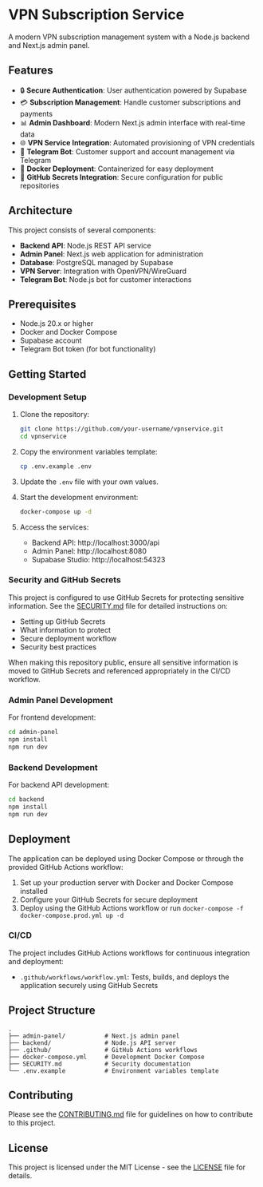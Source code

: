 # VPN Subscription Service

A modern VPN subscription management system with a Node.js backend and Next.js admin panel.

## Features

- 🔒 **Secure Authentication**: User authentication powered by Supabase
- 💳 **Subscription Management**: Handle customer subscriptions and payments
- 📊 **Admin Dashboard**: Modern Next.js admin interface with real-time data
- 🌐 **VPN Service Integration**: Automated provisioning of VPN credentials
- 🤖 **Telegram Bot**: Customer support and account management via Telegram
- 🚀 **Docker Deployment**: Containerized for easy deployment
- 🔐 **GitHub Secrets Integration**: Secure configuration for public repositories

## Architecture

This project consists of several components:

- **Backend API**: Node.js REST API service
- **Admin Panel**: Next.js web application for administration
- **Database**: PostgreSQL managed by Supabase
- **VPN Server**: Integration with OpenVPN/WireGuard
- **Telegram Bot**: Node.js bot for customer interactions

## Prerequisites

- Node.js 20.x or higher
- Docker and Docker Compose
- Supabase account
- Telegram Bot token (for bot functionality)

## Getting Started

### Development Setup

1. Clone the repository:
   ```bash
   git clone https://github.com/your-username/vpnservice.git
   cd vpnservice
   ```

2. Copy the environment variables template:
   ```bash
   cp .env.example .env
   ```

3. Update the `.env` file with your own values.

4. Start the development environment:
   ```bash
   docker-compose up -d
   ```

5. Access the services:
   - Backend API: http://localhost:3000/api
   - Admin Panel: http://localhost:8080
   - Supabase Studio: http://localhost:54323

### Security and GitHub Secrets

This project is configured to use GitHub Secrets for protecting sensitive information. See the [SECURITY.md](SECURITY.md) file for detailed instructions on:

- Setting up GitHub Secrets
- What information to protect
- Secure deployment workflow
- Security best practices

When making this repository public, ensure all sensitive information is moved to GitHub Secrets and referenced appropriately in the CI/CD workflow.

### Admin Panel Development

For frontend development:

```bash
cd admin-panel
npm install
npm run dev
```

### Backend Development

For backend API development:

```bash
cd backend
npm install
npm run dev
```

## Deployment

The application can be deployed using Docker Compose or through the provided GitHub Actions workflow:

1. Set up your production server with Docker and Docker Compose installed
2. Configure your GitHub Secrets for secure deployment
3. Deploy using the GitHub Actions workflow or run `docker-compose -f docker-compose.prod.yml up -d`

### CI/CD

The project includes GitHub Actions workflows for continuous integration and deployment:

- `.github/workflows/workflow.yml`: Tests, builds, and deploys the application securely using GitHub Secrets

## Project Structure

```
.
├── admin-panel/           # Next.js admin panel
├── backend/               # Node.js API server
├── .github/               # GitHub Actions workflows
├── docker-compose.yml     # Development Docker Compose
├── SECURITY.md            # Security documentation
└── .env.example           # Environment variables template
```

## Contributing

Please see the [CONTRIBUTING.md](CONTRIBUTING.md) file for guidelines on how to contribute to this project.

## License

This project is licensed under the MIT License - see the [LICENSE](LICENSE) file for details. 